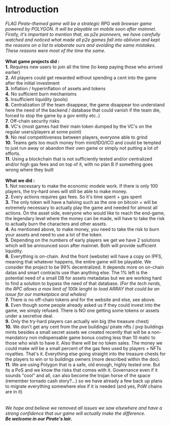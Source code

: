 # Introduction

_FLAG Pirate-themed game will be a strategic RPG web browser game powered by POLYGON. It will be playable on mobile soon after mainnet. Firstly, it's important to mention that, as p2e pionneers, we have carefully watched and noticed what made all p2e games fall into oblivion and kept the reasons on a list to elaborate ours and avoiding the same mistakes. These reasons were most of the time the same._\
\
**What game projects did :** \
**1.** Requires new users to join all the time (to keep paying those who arrived earlier)\
**2.** All players could get rewarded without spending a cent into the game after the initial investment\
**3.** Inflation / hyperinflation of assets and tokens \
**4.** No sufficient burn mechanisms\
**5.** Insufficient liquidity (pools)\
**6.** Centralization (if the team disappear, the game disappear too understand here the need of the backend / database that could vanish if the team die, forced to stop the game by a gov entity etc..) \
**7.** Off-chain security risks \
**8.** VC's (most games had their main token dumped by the VC's on the regular users/players at some point)\
**9.**  No real competitiveness between players, everyone able to grind\
**10.** Teams gets too much money from mint/IDO/ICO and could be tempted to just run away or abandon their own game or simply not putting a lot of efforts.\
**11.** Using a blockchain that is not sufficiently tested and/or centralized and/or high gas fees and on top of it, with no plan B if something goes wrong where they built\
\
**What we did :**\
**1.** Not necessary to make the economic modele work. If there is only 100 players, the try-hard ones will still be able to make money. \
**2.** Every actions requires gas fees. So it's time spent + gas spent\
**3.** The only token will have a halving such as the one on bitcoin + will be extremely necessary to actually play the game and needed for almost all actions. On the asset side, everyone who would like to reach the end-game, the legendary level where the money can be made, will have to take the risk to actually burn the characters and other assets. \
**4.** As mentioned above, to make money, you need to take the risk to burn your assets and need to use a lot of the token.\
**5.** Depending on the numbers of early players we get we have 2 solutions which will be announced soon after mainnet. Both will provide sufficient liquidity. \
**6.** Everything is on-chain. And the front (website) will have a copy on IPFS, meaning that whatever happens, the entire game will be playable. We consider the project to be 99% decentralized. It depends more on on-chain datas and smart contracts use than anything else. The 1% left is the potential need of a small DB for assets metadatas but we are working hard to find a solution to bypass the need of that database. _(For the tech nerds, the RPC allows a max limit of 100k lenght to load ARRAY that could be an issue for our marketplace and whales)_\
**7.** There is no off-chain tokens and for the website and else, see above.\
**8.** Even though some people already asked us if they could invest into the game, we simply refused. There is NO one getting some tokens or assets under a secretive deal. \
**9.** Only the try-hard players can actually win big (the treasure chest) \
**10.** We don't get any cent from the pve buildings/ pirate nfts / pvp buildings mints besides a small secret assets we created recently that will be a non-mandatory non indispensable game bonus costing less than 10 matic to those who wish to have it. Also there will be no token sales. The money we could make will be a small percent of the gas fees used by players + NFTs royalties. That's it. Everything else going straight into the treasure chests for the players to win or to buildings owners (more described within the doc). \
**11.** We are using Polygon that is a safe, old enough, highly tested one. But its a PoS and we know the risks that comes with it. Governance even if it sounds "cool" and all, can also become the trojan horse of the space (remember tornado cash story?...) so we have already a few back up plans to migrate everything somewhere else if it is needed (and yes, PoW chains are in it)\
\
\
_We hope and believe we removed all issues we saw elsewhere and have a strong confidence that our game will actually make the difference._ \
_**Be welcome in our Pirate's lair.**_   \
\
\
\
\
&#x20;
